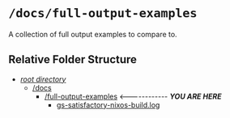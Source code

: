 # `/docs/full-output-examples`

A collection of full output examples to compare to.

## Relative Folder Structure

- [*root directory*](../../README.md)
  - [/docs](../README.md)
    - [/full-output-examples](README.md) <------------ ***YOU ARE HERE***
      - [gs-satisfactory-nixos-build.log](./gs-satisfactory-nixos-build.log)
